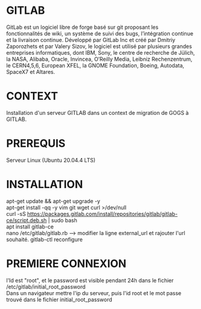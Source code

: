 # GITLAB

GitLab est un logiciel libre de forge basé sur git proposant les fonctionnalités de wiki, un système de suivi des bugs, l’intégration continue et la livraison continue. Développé par GitLab Inc et créé par Dmitriy Zaporozhets et par Valery Sizov, le logiciel est utilisé par plusieurs grandes entreprises informatiques, dont IBM, Sony, le centre de recherche de Jülich, la NASA, Alibaba, Oracle, Invincea, O’Reilly Media, Leibniz Rechenzentrum, le CERN4,5,6, European XFEL, la GNOME Foundation, Boeing, Autodata, SpaceX7 et Altares.

# CONTEXT 

Installation d'un serveur GITLAB dans un context de migration de GOGS à GITLAB.

# PREREQUIS 

Serveur Linux (Ubuntu 20.04.4 LTS)

# INSTALLATION  
 
  apt-get update && apt-get upgrade -y  
  apt-get install -qq -y vim git wget curl >/dev/null  
  curl -sS https://packages.gitlab.com/install/repositories/gitlab/gitlab-ce/script.deb.sh | sudo bash  
  apt install gitlab-ce  
  nano /etc/gitlab/gitlab.rb  --> modifier la ligne external_url et rajouter l'url souhaité.
  gitlab-ctl reconfigure
  

# PREMIERE CONNEXION  

  l'Id est "root", et le password est visible pendant 24h dans le fichier /etc/gitlab/initial_root_password  
  Dans un navigateur mettre l'ip du serveur, puis l'id root et le mot passe trouvé dans le fichier initial_root_password
  
  
   
  
